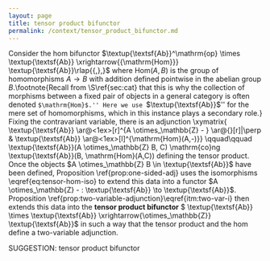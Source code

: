 ```yaml
---
layout: page
title: tensor product bifunctor
permalink: /context/tensor_product_bifunctor.md
---
```


Consider the hom bifunctor
 $\textup{\textsf{Ab}}^\mathrm{op} \times \textup{\textsf{Ab}} \xrightarrow{{\mathrm{Hom}}} \textup{\textsf{Ab}}\rlap{{,},}$ where $\mathrm{Hom}(A,B)$ is the group of homomorphisms $A \to B$ with addition defined pointwise in the abelian group $B$.\footnote{Recall from \S\ref{sec:cat} that this is why the collection of morphisms between a fixed pair of objects in a general category is often denoted ``$\mathrm{Hom}$.'' Here we use ``$\textup{\textsf{Ab}}$'' for the mere set of homomorphisms, which in this instance plays a secondary role.}   Fixing the contravariant variable, there is an adjunction
  \xymatrix{ \textup{\textsf{Ab}} \ar@<1ex>[r]^{A \otimes_\mathbb{Z} - } \ar@{}[r]|\perp & \textup{\textsf{Ab}} \ar@<1ex>[l]^{\mathrm{Hom}(A,-)}}
 \qquad\qquad \textup{\textsf{Ab}}(A \otimes_\mathbb{Z} B, C) \mathrm{co}ng \textup{\textsf{Ab}}(B, \mathrm{Hom}(A,C))  defining the tensor product.
Once the objects $A \otimes_\mathbb{Z} B \in \textup{\textsf{Ab}}$ have been defined, Proposition \ref{prop:one-sided-adj} uses the isomorphisms \eqref{eq:tensor-hom-iso} to extend this data into a functor $A \otimes_\mathbb{Z} - : \textup{\textsf{Ab}} \to \textup{\textsf{Ab}}$. Proposition \ref{prop:two-variable-adjunction}\eqref{itm:two-var-i} then extends this data into the **tensor product bifunctor** $ \textup{\textsf{Ab}} \times \textup{\textsf{Ab}} \xrightarrow{\otimes_\mathbb{Z}} \textup{\textsf{Ab}}$ in such a way that the tensor product and the hom define a two-variable adjunction.

SUGGESTION: tensor product bifunctor
